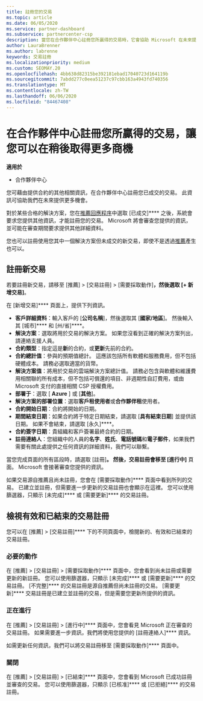 ```yaml
---
title: 註冊您的交易
ms.topic: article
ms.date: 06/05/2020
ms.service: partner-dashboard
ms.subservice: partnercenter-csp
description: 當您在合作夥伴中心註冊您所贏得的交易時，它會協助 Microsoft 在未來提供更多機會。
author: LauraBrenner
ms.author: labrenne
keywords: 交易註冊
ms.localizationpriority: medium
ms.custom: SEOMAY.20
ms.openlocfilehash: 4bb638d82315be392181ebad17040723d164119b
ms.sourcegitcommit: 7abdd277c0eea51237c97cbb163a4943fd740356
ms.translationtype: MT
ms.contentlocale: zh-TW
ms.lasthandoff: 06/06/2020
ms.locfileid: "84467408"
---
```

# <a name="register-deals-youve-won-in-partner-center-so-you-can-get-more-opportunities-later"></a>在合作夥伴中心註冊您所贏得的交易，讓您可以在稍後取得更多商機

**適用於**

- 合作夥伴中心

您可藉由提供合約的其他相關資訊，在合作夥伴中心註冊您已成交的交易。 此資訊可協助我們在未來提供更多機會。

對於某些合格的解決方案，您在[推薦回應程序](responding-to-referrals.md)中選取 [已成交]**** 之後，系統會要求您提供其他資訊，才能註冊您的交易。 Microsoft 將會審查您提供的資訊，並可能在審查期間要求提供其他詳細資料。

您也可以註冊使用您其中一個解決方案但未成交的新交易，即使不是透過[推薦](referrals.md)產生也可以。 

## <a name="register-a-new-deal"></a>註冊新交易

若要註冊新交易，請移至 [推薦] > [交易註冊] > [需要採取動作]****，然後選取 [+ 新增交易]****。

在 [新增交易]**** 頁面上，提供下列資訊。

- **客戶詳細資料**：輸入客戶的 [**公司名稱**]，然後選取其 [**國家/地區**]。 然後輸入其 [城市]**** 和 [州/省]****。
- **解決方案**：選取將用於交易的解決方案。 如果您沒看到正確的解決方案列出，請連絡支援人員。
- **合約類型**：指定這是**新**的合約，或**更新**先前的合約。
- **合約總計值**：參與的預期值總計。 這應該包括所有軟體和服務費用，但不包括硬體成本。 請務必選取適當的貨幣。
- **解決方案值**：將用於交易的雲端解決方案總計值。 請務必包含與軟體和維護費用相關聯的所有成本，但不包括可償還的項目、非週期性自訂費用，或由 Microsoft 支付的直接相關 CSP 授權費用。
- **部署于**：選取 [ **Azure** ] 或 [**其他**]。
- **解決方案的部署位置**：選取**客戶租使用者**或**合作夥伴租**使用者。
- **合約開始日期**：合約將開始的日期。
- **期間結束日期**：如果合約將于特定日期結束，請選取 [**具有結束日期**] 並提供該日期。 如果不會結束，請選取 [永久]****。
- **合約簽字日期**：貴組織和客戶簽署最終合約的日期。
- **註冊連絡人**：您組織中的人員的**名字**、**姓氏**、**電話號碼**和**電子郵件**，如果我們需要有關此處提供之任何資訊的詳細資料，我們可以聯繫。

當您完成頁面的所有區段時，請選取 [註冊]****。 然後，交易註冊會移至 [進行中]**** 頁面。 Microsoft 會接著審查您提供的資訊。

如果交易源自推薦且尚未註冊，您會在 [需要採取動作]**** 頁面中看到所列的交易。 已建立並註冊，但需要進一步更新的交易註冊也會顯示在這裡。 您可以使用篩選器，只顯示 [未完成]**** 或 [需要更新]**** 的交易註冊。

## <a name="viewing-active-and-closed-deal-registrations"></a>檢視有效和已結束的交易註冊

您可以在 [推薦] > [交易註冊]**** 下的不同頁面中，檢閱新的、有效和已結束的交易註冊。

### <a name="action-required"></a>必要的動作

在 [推薦] > [交易註冊] > [需要採取動作]**** 頁面中，您會看到尚未註冊或需要更新的新註冊。 您可以使用篩選器，只顯示 [未完成]**** 或 [需要更新]**** 的交易註冊。 [不完整]**** 的交易註冊是源自推薦但尚未註冊的交易。 [需要更新]**** 交易註冊是已建立並註冊的交易，但是需要您更新所提供的資訊。

### <a name="in-progress"></a>正在進行

在 [推薦] > [交易註冊] > [進行中]**** 頁面中，您會看見 Microsoft 正在審查的交易註冊。 如果需要進一步資訊，我們將使用您提供的 [註冊連絡人]**** 資訊。

如需更新任何資訊，我們可以將交易註冊移至 [需要採取動作]**** 頁面中。

### <a name="closed"></a>關閉

在 [推薦] > [交易註冊] > [已結束]**** 頁面中，您會看到 Microsoft 已成功註冊並審查的交易。 您可以使用篩選器，只顯示 [已核准]**** 或 [已拒絕]**** 的交易註冊。